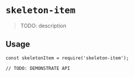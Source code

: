 # `skeleton-item`

> TODO: description

## Usage

```
const skeletonItem = require('skeleton-item');

// TODO: DEMONSTRATE API
```
